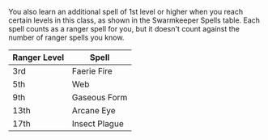 You also learn an additional spell of 1st level or higher when you reach certain levels in this class, as shown in the Swarmkeeper Spells table. Each spell counts as a ranger spell for you, but it doesn't count against the number of ranger spells you know.

| Ranger Level | Spell         |
| ------------ | ------------- |
| 3rd          | Faerie Fire   |
| 5th          | Web           |
| 9th          | Gaseous Form  |
| 13th         | Arcane Eye    |
| 17th         | Insect Plague |
